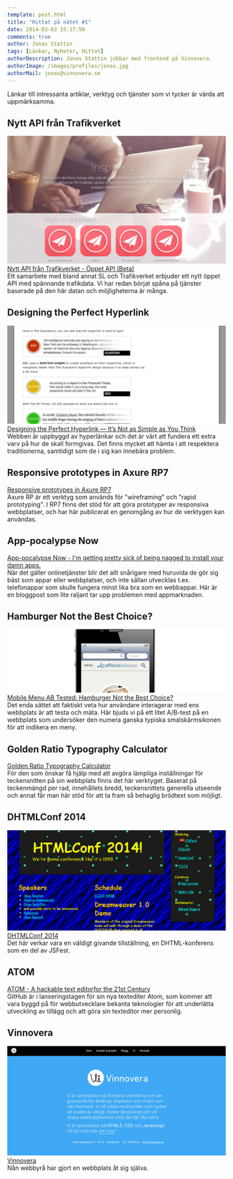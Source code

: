 ```yaml
---
template: post.html
title: "Hittat på nätet #1"
date: 2014-03-03 15:17:50 
comments: true
author: Jonas Stattin
tags: [Länkar, Nyheter, Hittat]
authorDescription: Jonas Stattin jobbar med frontend på Vinnovera.
authorImage: /images/profiles/jonas.jpg
authorMail: jonas@vinnovera.se
---
```


Länkar till intressanta artiklar, verktyg och tjänster som vi tycker är värda att uppmärksamma. 
<!--more-->
## Nytt API från Trafikverket
![TrafikAPI](/images/content/posts/hittat-pa-natet-number-1/trafikapi.jpg)
[Nytt API från Trafikverket - Öppet API (Beta)](http://www.trafiklab.se/)  
Ett samarbete med bland annat SL och Trafikverket erbjuder ett nytt öppet API med spännande trafikdata. Vi har redan börjat spåna på tjänster baserade på den här datan och möjligheterna är många.  

## Designing the Perfect Hyperlink
![Hyperlinks](/images/content/posts/hittat-pa-natet-number-1/hyperlinks.jpg)
[Designing the Perfect Hyperlink — It’s Not as Simple as You Think](http://sixrevisions.com/usability/hyperlink-design/)  
Webben är uppbyggd av hyperlänkar och det är värt att fundera ett extra varv på hur de skall formgivas. Det finns mycket att hämta i att respektera traditionerna, samtidigt som de i sig kan innebära problem.  

## Responsive prototypes in Axure RP7
[Responsive prototypes in Axure RP7](http://uxdesign.smashingmagazine.com/2014/02/26/creating-responsive-prototypes-adaptive-views-axure-rp-7/)  
Axure RP är ett verktyg som används för "wireframing" och "rapid prototyping". I RP7 finns det stöd för att göra prototyper av responsiva webbplatser, och har här publicerat en genomgång av hur de verktygen kan användas.  

## App-pocalypse Now
[App-pocalypse Now - I'm getting pretty sick of being nagged to install your damn apps.](http://blog.codinghorror.com/app-pocalypse-now/)  
När det gäller onlinetjänster blir det allt snårigare med huruvida de gör sig bäst som appar eller webbplatser, och inte sällan utvecklas t.ex. telefonappar som skulle fungera minst lika bra som en webbappar. Här är en bloggpost som lite raljant tar upp problemen med appmarknaden.  

## Hamburger Not the Best Choice?
![BurgerIcon](/images/content/posts/hittat-pa-natet-number-1/icontest.jpg)
[Mobile Menu AB Tested: Hamburger Not the Best Choice?](http://exisweb.net/mobile-menu-abtest)  
Det enda sättet att faktiskt veta hur användare interagerar med ens webbplats är att testa och mäta. Här bjuds vi på ett litet A/B-test på en webbplats som undersöker den numera ganska typiska smalskärmsikonen för att indikera en meny.  

## Golden Ratio Typography Calculator
[Golden Ratio Typography Calculator](http://www.pearsonified.com/typography/)  
För den som önskar få hjälp med att avgöra lämpliga inställningar för teckensnitten på sin webbplats finns det här verktyget. Baserat på teckenmängd per rad, innehållets bredd, teckensnittets generella utseende och annat får man här stöd för att ta fram så behaglig brödtext som möjligt.  

## DHTMLConf 2014
![DHTMLConf](/images/content/posts/hittat-pa-natet-number-1/dhtmlconf.jpg)
[DHTMLConf 2014](http://dhtmlconf.com/)  
Det här verkar vara en väldigt givande tillställning, en DHTML-konferens som en del av JSFest.  

## ATOM
[ATOM - A hackable text editorfor the 21st Century](http://atom.io/)  
GitHub är i lanseringstagen för sin nya textediter Atom, som kommer att vara byggd på för webbutvecklare bekanta teknologier för att underlätta utveckling av tillägg och att göra sin texteditor mer personlig.  

## Vinnovera
![DHTMLConf](/images/content/posts/hittat-pa-natet-number-1/vinnovera.jpg)
[Vinnovera](http://www.vinnovera.se/)  
Nån webbyrå har gjort en webbplats åt sig själva. 